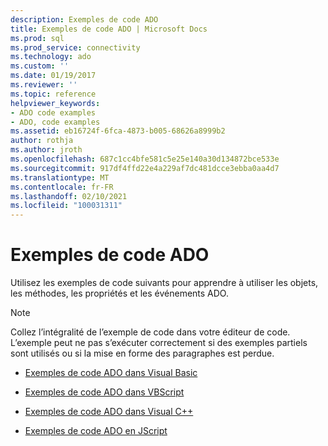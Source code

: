 ```yaml
---
description: Exemples de code ADO
title: Exemples de code ADO | Microsoft Docs
ms.prod: sql
ms.prod_service: connectivity
ms.technology: ado
ms.custom: ''
ms.date: 01/19/2017
ms.reviewer: ''
ms.topic: reference
helpviewer_keywords:
- ADO code examples
- ADO, code examples
ms.assetid: eb16724f-6fca-4873-b005-68626a8999b2
author: rothja
ms.author: jroth
ms.openlocfilehash: 687c1cc4bfe581c5e25e140a30d134872bce533e
ms.sourcegitcommit: 917df4ffd22e4a229af7dc481dcce3ebba0aa4d7
ms.translationtype: MT
ms.contentlocale: fr-FR
ms.lasthandoff: 02/10/2021
ms.locfileid: "100031311"
---
```

# <a name="ado-code-examples"></a>Exemples de code ADO
Utilisez les exemples de code suivants pour apprendre à utiliser les objets, les méthodes, les propriétés et les événements ADO.  
  
> [!NOTE]
>  Collez l’intégralité de l’exemple de code dans votre éditeur de code. L’exemple peut ne pas s’exécuter correctement si des exemples partiels sont utilisés ou si la mise en forme des paragraphes est perdue.  
  
-   [Exemples de code ADO dans Visual Basic](./ado-code-examples-in-visual-basic.md)  
  
-   [Exemples de code ADO dans VBScript](./ado-code-examples-vbscript.md)  
  
-   [Exemples de code ADO dans Visual C++](./ado-code-examples-in-visual-c.md)  
  
-   [Exemples de code ADO en JScript](./ado-code-examples-in-microsoft-jscript.md)